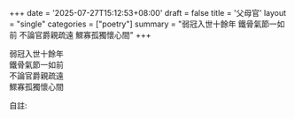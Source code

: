 +++
date = '2025-07-27T15:12:53+08:00'
draft = false
title = '父母官'
layout = "single" 
categories = ["poetry"]
summary = "弱冠入世十餘年 鐵骨氣節一如前 不論官爵親疏遠 鰥寡孤獨懷心間"
+++

弱冠入世十餘年  
鐵骨氣節一如前  
不論官爵親疏遠  
鰥寡孤獨懷心間  

自註:  

